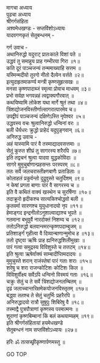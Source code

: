 मागचा अध्याय  
पुढचा अध्याय  
श्रीगर्गसंहिता  
अश्वमेधखण्डः - सप्तविंशोऽध्यायः  
यादवगणकृतं सेतुबन्धनम् -  
  
गर्ग उवाच -  
अथानिरुद्धो यदुराट् प्रातःकाले विशां पते ॥  
उद्धवं तु समाहूय प्राह गम्भीरया गिरा ॥१॥  
कति दूरं पाञ्चजन्यं तन्ममाख्याहि सत्तम ॥  
यस्मिन्मदीयो तुरगो नीतो दैत्येन वर्त्तते ॥२॥  
इत्युदाहृतमाकर्ण्य मन्त्री कृष्णसुहृत्सखः ॥  
मनसा कृष्णपादाब्जं स्मृत्वा प्रोवाच माधवम् ॥३॥  
प्रभो सर्वज्ञ भगवन्नहं त्वद्वाक्यगौरवात् ॥  
कथयिष्यामि लोकेश यथा मार्गे श्रुतं तथा ॥४॥  
त्रिंशद्योजनविस्तीर्णात्सागरात्पारमेव च॥  
उपद्वीपं पाञ्चजन्यं दक्षिणेऽस्ति नृपेश्वर ॥५॥  
उद्धवस्य वचः श्रुत्वानिरुद्धो धन्विनां वरः ॥  
बली धैर्यधरः क्रुद्धो प्राहेदं यदुपुङ्गवान् ॥६॥  
अनिरुद्ध उवाच -  
अहं यास्यामि पारं वै तस्माद्यादवसत्तमाः ॥  
सेतुं कुरुत शीघ्रं तु सागरस्य शरैरपि ॥७॥  
इति तद्वचनं श्रुत्वा यादवा युद्धकोविदाः ॥  
सागरे मुमुचुर्बाणान्प्रहसन्तः परस्परम् ॥८॥  
ततः सर्वे जलचरास्तीक्ष्णबाणैः प्रताडिताः ॥  
कोलाहलं प्रकुर्वन्तो दुद्रुवुस्ते चतुर्दिशम् ॥९॥  
न केषां प्रगता बाणाः पारं वै सागरस्य च ॥  
इति वै कथितं वाक्यं खस्थेन च सुरर्षिणा ॥१०॥  
तदाक्रूरो हृदीकश्च सात्यकिश्चोद्धवो बली ॥  
कृतवर्मा सारणश्च युयुधानादयो नृप ॥११॥  
हेमाङ्गद इन्द्रनीलोऽनुशाल्वाद्याश्च भूपते ॥  
गतमाना बभूवुर्वै नारदोक्तं निशम्य च ॥१२॥  
ततोऽनिरुद्धो बलवान्स्मरन्कृष्णपदाम्बुजम् ॥  
प्रतिशार्ङ्गं गृहीत्वा वै दिव्यान्बाणान्मुमोच ह ॥१३॥  
ततो दृष्ट्वा ऋषिः प्राह ह्यनिरुद्धशिलीमुखाः ॥  
पारं गत्वा समुद्रस्य विविशुस्ते च तत्तटम् ॥१४॥  
इति श्रुत्वा ऋषेर्वाक्यं साम्बादीप्तिमदादयः ॥  
मुमुचुस्ते शरान्‌ राजंस्तेषां पारं गताः शराः ॥१५॥  
शरेषु च शरा राजन्कोटिशः कोटिशः किल ॥  
विविशुर्वीक्ष्य सर्वेऽपि धन्विनो विस्मयं गताः ॥१६॥  
चक्रुः सेतुं च ते सर्वे त्रिंशद्योजनलम्बितम् ॥  
दृढं जलाच्चान्तरिक्षमेकयोजनविस्तृतम् ॥१७॥  
बद्ध्वा ततश्च ते सेतुं चतुर्भिः प्रहरैरपि ॥  
अनिरुद्धादयो रात्रौ सुषुपुः शिबिरेषु वै ॥१८॥  
तस्माद्वै पुत्रपौत्राणां कृष्णस्य परमात्मनः ॥  
शूराणां कृष्णबिम्बानां किं बलं कथयाम्यहम् ॥१९॥  
इति श्रीगर्गसंहितायां हयमेधखण्डे  
सेतुबन्धनं नाम सप्तविंशोऽध्यायः ॥२७॥  
  
हरिः ॐ तत्सच्छ्रीकृष्णार्पणमस्तु ॥  
  
GO TOP
